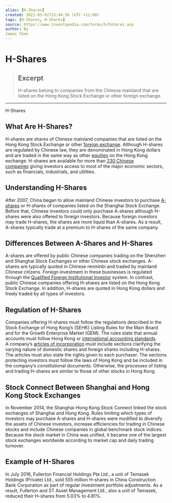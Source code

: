 ```yaml
---
alias: [H-Shares]
created: 2021-03-01T13:44:56 (UTC +11:00)
tags: [H-Shares, H-Shares]
source: https://www.investopedia.com/terms/h/hshares.asp
author: By
James Chen
---
```


# H-Shares

> ## Excerpt
> H-shares belong to companies from the Chinese mainland that are listed on the Hong Kong Stock Exchange or other foreign exchange.

---

H-Shares
## What Are H-Shares?

H-shares are shares of Chinese mainland companies that are listed on the Hong Kong Stock Exchange or other [foreign exchange](https://www.investopedia.com/terms/f/foreign-exchange.asp). Although H-shares are regulated by Chinese law, they are denominated in Hong Kong dollars and are traded in the same way as other [equities](https://www.investopedia.com/terms/e/equity.asp) on the Hong Kong exchange. H-shares are available for more than [230 Chinese companies](http://www.hkex.com.hk/market-data/statistics/consolidated-reports/china-dimension?sc_lang=en) giving investors access to most of the major economic sectors, such as financials, industrials, and utilities.

## Understanding H-Shares

After 2007, China began to allow mainland Chinese investors to purchase [A-shares](https://www.investopedia.com/terms/a/a-shares.asp) or H-shares of companies listed on the Shanghai Stock Exchange. Before that, Chinese investors could only purchase A-shares although H-shares were also offered to foreign investors. Because foreign investors may trade H-shares, the shares are more liquid than A-shares. As a result, A-shares typically trade at a premium to H-shares of the same company.

## Differences Between A-Shares and H-Shares

A-shares are offered by public Chinese companies trading on the Shenzhen and Shanghai Stock Exchanges or other Chinese stock exchanges. A-shares are typically quoted in Chinese renminbi and traded by mainland Chinese citizens. Foreign investment in these businesses is regulated through the [Qualified Foreign Institutional Investor](https://www.investopedia.com/terms/q/qualified-foreign-institutional-investor-qfii.asp) system. In contrast, public Chinese companies offering H-shares are listed on the Hong Kong Stock Exchange. In addition, H-shares are quoted in Hong Kong dollars and freely traded by all types of investors.

## Regulation of H-Shares

Companies offering H-shares must follow the regulations described in the Stock Exchange of Hong Kong’s (SEHK) Listing Rules for the Main Board and for the Growth Enterprise Market (GEM). The rules state that annual accounts must follow Hong Kong or [international accounting standards](https://www.investopedia.com/terms/i/ias.asp). A company’s [articles of incorporation](https://www.investopedia.com/terms/a/articlesofincorporation.asp) must include sections clarifying the varying nature of domestic shares and foreign shares including H-shares. The articles must also state the rights given to each purchaser. The sections protecting investors must follow the laws of Hong Kong and be included in the company’s constitutional documents. Otherwise, the processes of listing and trading H-shares are similar to those of other stocks in Hong Kong.

## Stock Connect Between Shanghai and Hong Kong Stock Exchanges

In November 2014, the Shanghai-Hong Kong Stock Connect linked the stock exchanges of Shanghai and Hong Kong. Rules limiting which types of investors may purchase A-shares and H-shares were modified to diversify the assets of Chinese investors, increase efficiencies for trading in Chinese stocks and include Chinese companies in global benchmark stock indices. Because the stock market in China was unified, it became one of the largest stock exchanges worldwide according to market cap and daily trading turnover.

## Example of H-Shares

In July 2016, Fullerton Financial Holdings Pte Ltd., a unit of Temasek Holdings (Private) Ltd., sold 555 million H-shares in China Construction Bank Corporation as part of regular investment portfolio adjustments. As a result, Fullerton and ST Asset Management Ltd., also a unit of Temasek, reduced their H-shares from 5.03% to 4.81%.
